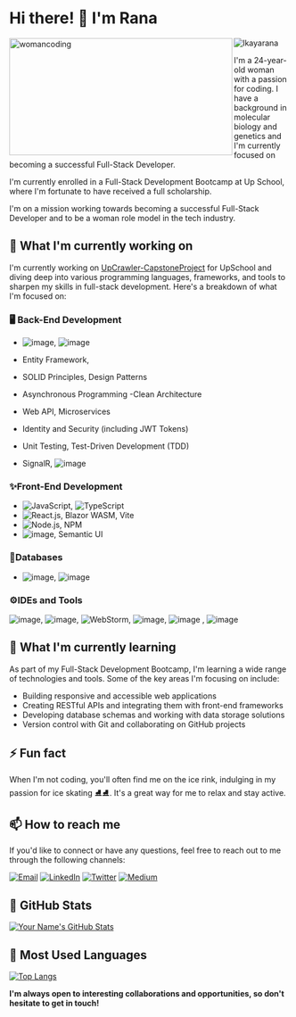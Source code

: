 # **Hi there! 👋 I'm Rana**

<image align="left" height="210px" alt="womancoding" width="400" src="https://i.giphy.com/media/L1R1tvI9svkIWwpVYr/giphy.webp" />

<p align="left"> <img src="https://komarev.com/ghpvc/?username=lkayarana&label=Profile%20views&color=0e75b6&style=flat" alt="lkayarana" /> </p>

<p>I'm a 24-year-old woman with a passion for coding. I have a background in molecular biology and genetics and I'm currently focused on becoming a successful Full-Stack Developer. 

I'm currently enrolled in a Full-Stack Development Bootcamp at Up School, where I'm fortunate to have received a full scholarship. 

I'm on a mission working towards becoming a successful Full-Stack Developer and to be a woman role model in the tech industry.</p>



## **🔭 What I'm currently working on**

I'm currently working on [UpCrawler-CapstoneProject](https://github.com/lkayarana/UpSchool-FullStack-Development-Bootcamp/tree/main/HOMEWORKS/UpCrawler-CapstoneProject) for UpSchool and diving deep into various programming languages, frameworks, and tools to sharpen my skills in full-stack development. Here's a breakdown of what I'm focused on:

### **🖥 Back-End Development**

- ![image](https://github.com/lkayarana/lkayarana/assets/102520514/ebe8323b-8e11-4e1e-8b9f-56db6f75a400), ![image](https://github.com/lkayarana/lkayarana/assets/102520514/a1afb329-71be-4d58-a99a-be3bb50a9dfe)

- Entity Framework,
- SOLID Principles, Design Patterns
- Asynchronous Programming
-Clean Architecture
- Web API, Microservices
- Identity and Security (including JWT Tokens)
- Unit Testing, Test-Driven Development (TDD)
- SignalR, ![image](https://github.com/lkayarana/lkayarana/assets/102520514/269484fb-ab46-4518-aff8-6fa3a14f454a)


### ✨**Front-End Development**

- ![JavaScript](https://img.icons8.com/color/48/000000/javascript.png), ![TypeScript](https://img.icons8.com/color/48/000000/typescript.png)
- ![React.js](https://img.icons8.com/color/48/000000/react-native.png), Blazor WASM, Vite
- ![Node.js](https://img.icons8.com/color/48/000000/nodejs.png), NPM
- ![image](https://github.com/lkayarana/lkayarana/assets/102520514/775727d5-7652-4b73-a347-98937ee2aba6), Semantic UI

### 💾**Databases**

- ![image](https://github.com/lkayarana/lkayarana/assets/102520514/eeacc316-6ec9-4011-815c-79cdce9e4712), ![image](https://github.com/lkayarana/lkayarana/assets/102520514/15826a40-e49b-4a39-9800-78a7e864f8a2)

### ⚙**IDEs and Tools**

![image](https://github.com/lkayarana/lkayarana/assets/102520514/108196a8-672b-4bfc-8943-e5dcdacd7c96), ![image](https://github.com/lkayarana/lkayarana/assets/102520514/6dcc4ba5-af29-4542-859d-1c66909f503f), ![WebStorm](https://img.icons8.com/color/48/000000/webstorm.png), ![image](https://github.com/lkayarana/lkayarana/assets/102520514/096d3aed-d649-4d60-b1e8-b84ff58ca96c), ![image](https://github.com/lkayarana/lkayarana/assets/102520514/7f0f4af8-82ee-4184-84bd-2481e9fd3db9)
, ![image](https://github.com/lkayarana/lkayarana/assets/102520514/81a374eb-3c73-4ced-ad56-f6b7852f160e)



## **🌱 What I'm currently learning**

As part of my Full-Stack Development Bootcamp, I'm learning a wide range of technologies and tools. Some of the key areas I'm focusing on include:

- Building responsive and accessible web applications
- Creating RESTful APIs and integrating them with front-end frameworks
- Developing database schemas and working with data storage solutions
- Version control with Git and collaborating on GitHub projects

## **⚡ Fun fact**

When I'm not coding, you'll often find me on the ice rink, indulging in my passion for ice skating ⛸⛸. It's a great way for me to relax and stay active.

## 📫 How to reach me

If you'd like to connect or have any questions, feel free to reach out to me through the following channels:

<a href="https://mail.google.com/mail/?view=cm&fs=1&tf=1&to=rana99kaya@gmail.com"><img src="https://img.icons8.com/color/48/000000/gmail.png" alt="Email" /></a> </a> <a href="https://www.linkedin.com/in/kaya-rana/"><img src="https://img.icons8.com/color/48/000000/linkedin.png" alt="LinkedIn" /></a> <a href="https://twitter.com/IRanaKaya"><img src="https://img.icons8.com/color/48/000000/twitter.png" alt="Twitter" /></a> <a href="https://medium.com/@ranakaya"><img src="https://img.icons8.com/color/48/000000/medium.png" alt="Medium" /></a>
## 🚀 GitHub Stats

[![Your Name's GitHub Stats](https://github-readme-stats.vercel.app/api?username=lkayarana&show_icons=true&theme=radical)](https://github.com/lkayarana)

## 💼 Most Used Languages

[![Top Langs](https://github-readme-stats.vercel.app/api/top-langs/?username=lkayarana&layout=compact&theme=radical)](https://github.com/lkayarana)

**I'm always open to interesting collaborations and opportunities, so don't hesitate to get in touch!**
